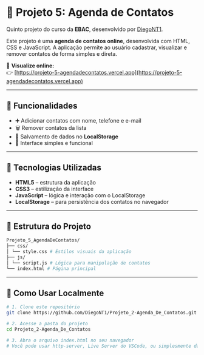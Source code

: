 # 📒 Projeto 5: Agenda de Contatos

Quinto projeto do curso da **EBAC**, desenvolvido por [DiegoNT1](https://github.com/DiegoNT1).

Este projeto é uma **agenda de contatos online**, desenvolvida com HTML, CSS e JavaScript. A aplicação permite ao usuário cadastrar, visualizar e remover contatos de forma simples e direta.

🔗 **Visualize online:**  
👉 [https://projeto-5-agendadecontatos.vercel.app](https://projeto-5-agendadecontatos.vercel.app)

---

## 📇 Funcionalidades

- ➕ Adicionar contatos com nome, telefone e e-mail  
- 🗑️ Remover contatos da lista  
- 💾 Salvamento de dados no **LocalStorage**  
- 🎨 Interface simples e funcional

---

## 🚀 Tecnologias Utilizadas

- **HTML5** – estrutura da aplicação  
- **CSS3** – estilização da interface  
- **JavaScript** – lógica e interação com o LocalStorage  
- **LocalStorage** – para persistência dos contatos no navegador

---

## 📁 Estrutura do Projeto

```bash
Projeto_5_AgendaDeContatos/
├── css/
│ └── style.css # Estilos visuais da aplicação
├── js/
│ └── script.js # Lógica para manipulação de contatos
└── index.html # Página principal
```


---

## 🧪 Como Usar Localmente

```bash
# 1. Clone este repositório
git clone https://github.com/DiegoNT1/Projeto_2-Agenda_De_Contatos.git

# 2. Acesse a pasta do projeto
cd Projeto_2-Agenda_De_Contatos

# 3. Abra o arquivo index.html no seu navegador
# Você pode usar http-server, Live Server do VSCode, ou simplesmente dar duplo clique no arquivo.
```
